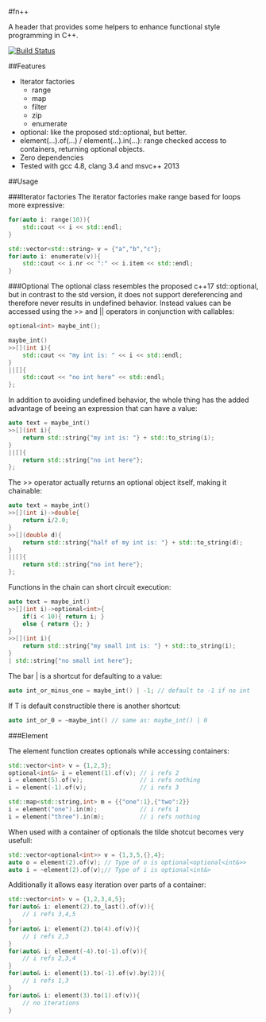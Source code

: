 #fn++

A header that provides some helpers to enhance functional style programming in C++.

[![Build Status](https://travis-ci.org/initcrash/fnpp.svg?branch=master)](https://travis-ci.org/initcrash/fnpp)

##Features
* Iterator factories
    - range
    - map
    - filter
    - zip
    - enumerate
* optional<T>: like the proposed std::optional<T>, but better.
* element(...).of(...) / element(...).in(...): range checked access to
  containers, returning optional<T> objects.
* Zero dependencies
* Tested with gcc 4.8, clang 3.4 and msvc++ 2013

##Usage

###Iterator factories
The iterator factories make range based for loops more expressive:
```C++
for(auto i: range(10)){
    std::cout << i << std::endl;
}

std::vector<std::string> v = {"a","b","c"};
for(auto i: enumerate(v)){
    std::cout << i.nr << ":" << i.item << std::endl;
}
```

###Optional
The optional class resembles the proposed c++17 std::optional, but in contrast
to the std version, it does not support dereferencing and therefore never
results in undefined behavior. Instead values can be accessed using the >> and
|| operators in conjunction with callables:
```C++
optional<int> maybe_int();

maybe_int()
>>[](int i){
    std::cout << "my int is: " << i << std::endl;
}
||[]{
    std::cout << "no int here" << std::endl;
};
```

In addition to avoiding undefined behavior, the whole thing has the added advantage
of beeing an expression that can have a value:
```C++
auto text = maybe_int()
>>[](int i){
    return std::string{"my int is: "} + std::to_string(i);
}
||[]{
    return std::string{"no int here"};
};
```

The >> operator actually returns an optional object itself, making it chainable:
```C++
auto text = maybe_int()
>>[](int i)->double{
    return i/2.0;
}
>>[](double d){
    return std::string{"half of my int is: "} + std::to_string(d);
}
||[]{
    return std::string{"no int here"};
};
```

Functions in the chain can short circuit execution:
```C++
auto text = maybe_int()
>>[](int i)->optional<int>{
    if(i < 10){ return i; }
    else { return {}; }
}
>>[](int i){
    return std::string{"my small int is: "} + std::to_string(i);
}
| std::string{"no small int here"};
```

The bar | is a shortcut for defaulting to a value:
```C++
auto int_or_minus_one = maybe_int() | -1; // default to -1 if no int
```

If T is default constructible there is another shortcut:
```C++
auto int_or_0 = ~maybe_int() // same as: maybe_int() | 0
```

###Element

The element function creates optionals while accessing containers:
```C++
std::vector<int> v = {1,2,3};
optional<int&> i = element(1).of(v); // i refs 2
i = element(5).of(v);                // i refs nothing
i = element(-1).of(v);               // i refs 3

std::map<std::string,int> m = {{"one":1},{"two":2}}
i = element("one").in(m);            // i refs 1
i = element("three").in(m);          // i refs nothing
```

When used with a container of optionals the tilde shotcut becomes very usefull:
```C++
std::vector<optional<int>> v = {1,3,5,{},4};
auto o = element(2).of(v); // Type of o is optional<optional<int&>>
auto i = ~element(2).of(v);// Type of i is optional<int&>
```

Additionally it allows easy iteration over parts of a container:
```C++
std::vector<int> v = {1,2,3,4,5};
for(auto& i: element(2).to_last().of(v)){
    // i refs 3,4,5
}
for(auto& i: element(2).to(4).of(v)){
    // i refs 2,3
}
for(auto& i: element(-4).to(-1).of(v)){
    // i refs 2,3,4
}
for(auto& i: element(1).to(-1).of(v).by(2)){
    // i refs 1,3
}
for(auto& i: element(3).to(1).of(v)){
    // no iterations
}
```
